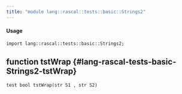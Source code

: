```yaml
---
title: "module lang::rascal::tests::basic::Strings2"
---
```


#### Usage

`import lang::rascal::tests::basic::Strings2;`


## function tstWrap {#lang-rascal-tests-basic-Strings2-tstWrap}

```rascal
test bool tstWrap(str S1 , str S2)

```

